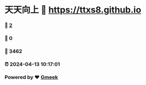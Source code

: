 # 天天向上 :link: https://ttxs8.github.io 
### :page_facing_up: [2](https://ttxs8.github.io/tag.html) 
### :speech_balloon: 0 
### :hibiscus: 3462 
### :alarm_clock: 2024-04-13 10:17:01 
### Powered by :heart: [Gmeek](https://github.com/Meekdai/Gmeek)
